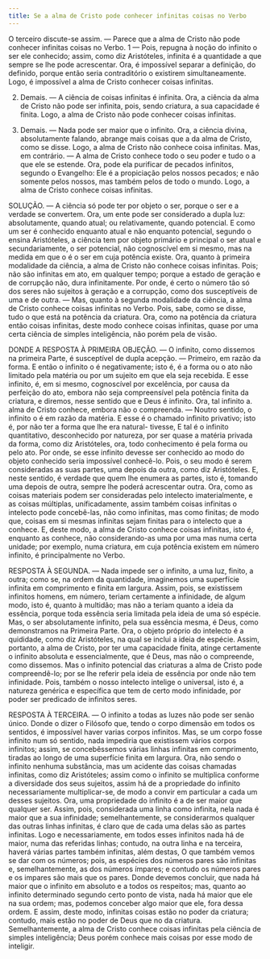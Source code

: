 ```yaml
---
title: Se a alma de Cristo pode conhecer infinitas coisas no Verbo
---
```


O terceiro discute-se assim. — Parece que a alma de Cristo não pode conhecer infinitas coisas no Verbo.  1 — Pois, repugna à noção do infinito o ser ele conhecido; assim, como diz Aristóteles, infinita é a quantidade a que sempre se lhe pode acrescentar. Ora, é impossível separar a definição, do definido, porque então seria contraditório o existirem simultaneamente. Logo, é impossível a alma de Cristo conhecer coisas infinitas.  

2. Demais. — A ciência de coisas infinitas é infinita. Ora, a ciência da alma de Cristo não pode ser infinita, pois, sendo criatura, a sua capacidade é finita. Logo, a alma de Cristo não pode conhecer coisas infinitas.  

3. Demais. — Nada pode ser maior que o infinito. Ora, a ciência divina, absolutamente falando, abrange mais coisas que a da alma de Cristo, como se disse. Logo, a alma de Cristo não conhece coisa infinitas. Mas, em contrário. — A alma de Cristo conhece todo o seu poder e tudo o a que ele se estende. Ora, pode ela purificar de pecados infinitos, segundo o Evangelho: Ele é a propiciação pelos nossos pecados; e não somente pelos nossos, mas também pelos de todo o mundo. Logo, a alma de Cristo conhece coisas infinitas.  

SOLUÇÃO. — A ciência só pode ter por objeto o ser, porque o ser e a verdade se convertem. Ora, um ente pode ser considerado a dupla luz: absolutamente, quando atual; ou relativamente, quando potencial. E como um ser é conhecido enquanto atual e não enquanto potencial, segundo o ensina Aristóteles, a ciência tem por objeto primário e principal o ser atual e secundariamente, o ser potencial, não cognoscível em si mesmo, mas na medida em que o é o ser em cuja potência existe. Ora, quanto à primeira modalidade da ciência, a alma de Cristo não conhece coisas infinitas. Pois; não são infinitas em ato, em qualquer tempo; porque a estado de geração e de corrupção não, dura infinitamente. Por onde, é certo o número tão só dos seres não sujeitos à geração e a corrupção, como dos susceptíveis de uma e de outra. — Mas, quanto à segunda modalidade da ciência, a alma de Cristo conhece coisas infinitas no Verbo. Pois, sabe, como se disse, tudo o que está na potência da criatura. Ora, como na potência da criatura então coisas infinitas, deste modo conhece coisas infinitas, quase por uma certa ciência de simples inteligência, não porém pela de visão.  

DONDE A RESPOSTA À PRIMEIRA OBJEÇÃO. — O infinito, como dissemos na primeira Parte, é susceptível de dupla acepção. — Primeiro, em razão da forma. E então o infinito o é negativamente; isto é, é a forma ou o ato não limitado pela matéria ou por um sujeito em que ela seja recebida. E esse infinito, é, em si mesmo, cognoscível por excelência, por causa da perfeição do ato, embora não seja compreensível pela potência finita da criatura, e diremos, nesse sentido que e Deus é infinito. Ora, tal infinito a. alma de Cristo conhece, embora não o compreenda. — Noutro sentido, o infinito o é em razão da matéria. E esse é o chamado infinito privativo; isto é, por não ter a forma que lhe era natural- tivesse, E tal é o infinito quantitativo, desconhecido por natureza, por ser quase a matéria privada da forma, como diz Aristóteles, ora, todo conhecimento é pela forma ou pelo ato. Por onde, se esse infinito devesse ser conhecido ao modo do objeto conhecido seria impossível conhecê-lo. Pois, o seu modo é serem consideradas as suas partes, uma depois da outra, como diz Aristóteles. E, neste sentido, é verdade que quem lhe enumera as partes, isto é, tomando uma depois de outra, sempre lhe poderá acrescentar outra. Ora, como as coisas materiais podem ser consideradas pelo intelecto imaterialmente, e as coisas múltiplas, uníficadamente, assim também coisas infinitas o intelecto pode concebê-las, não como infinitas, mas como finitas; de modo que, coisas em si mesmas infinitas sejam finitas para o intelecto que a conhece. E, deste modo, a alma de Cristo conhece coisas infinitas, isto é, enquanto as conhece, não considerando-as uma por uma mas numa certa unidade; por exemplo, numa criatura, em cuja potência existem em número infinito, é principalmente no Verbo.  

RESPOSTA À SEGUNDA. — Nada impede ser o infinito, a uma luz, finito, a outra; como se, na ordem da quantidade, imaginemos uma superfície infinita em comprimento e finita em largura. Assim, pois, se existissem infinitos homens, em número, teriam certamente a infinidade, de algum modo, isto é, quanto à multidão; mas não a teriam quanto a ideia da essência, porque toda essência seria limitada pela ideia de uma só espécie. Mas, o ser absolutamente infinito, pela sua essência mesma, é Deus, como demonstramos na Primeira Parte. Ora, o objeto próprio do intelecto é a quididade, como diz Aristóteles, na qual se inclui a ideia de espécie. Assim, portanto, a alma de Cristo, por ter uma capacidade finita, atinge certamente o infinito absoluta e essencialmente, que é Deus, mas não o compreende, como dissemos. Mas o infinito potencial das criaturas a alma de Cristo pode compreendê-lo; por se lhe referir pela ideia de essência por onde não tem infinidade. Pois, também o nosso intelecto intelige o universal, isto é, a natureza genérica e específica que tem de certo modo infinidade, por poder ser predicado de infinitos seres.  

RESPOSTA À TERCEIRA. — O infinito a todas as luzes não pode ser senão único. Donde o dizer o Filósofo que, tendo o corpo dimensão em todos os sentidos, é impossível haver varias corpos infinitos. Mas, se um corpo fosse infinito num só sentido, nada impediria que existissem vários corpos infinitos; assim, se concebêssemos várias linhas infinitas em comprimento, tiradas ao longo de uma superfície finita em largura. Ora, não sendo o infinito nenhuma substância, mas um acidente das coisas chamadas infinitas, como diz Aristóteles; assim como o infinito se multiplica conforme a diversidade dos seus sujeitos, assim há de a propriedade do infinito necessariamente multiplicar-se, de modo a convir em particular a cada um desses sujeitos. Ora, uma propriedade do infinito é a de ser maior que qualquer ser. Assim, pois, considerada uma linha como infinita, nela nada é maior que a sua infinidade; semelhantemente, se considerarmos qualquer das outras linhas infinitas, é claro que de cada uma delas são as partes infinitas. Logo e necessariamente, em todos esses infinitos nada há de maior, numa das referidas linhas; contudo, na outra linha e na terceira, haverá várias partes também infinitas, além destas, O que também vemos se dar com os números; pois, as espécies dos números pares são infinitas e, semelhantemente, as dos números ímpares; e contudo os números pares e os impares são mais que os pares. Donde devemos concluir, que nada há maior que o infinito em absoluto e a todos os respeitos; mas, quanto ao infinito determinado segundo certo ponto de vista, nada há maior que ele na sua ordem; mas, podemos conceber algo maior que ele, fora dessa ordem. E assim, deste modo, infinitas coisas estão no poder da criatura; contudo, mais estão no poder de Deus que no da criatura. Semelhantemente, a alma de Cristo conhece coisas infinitas pela ciência de simples inteligência; Deus porém conhece mais coisas por esse modo de inteligir.